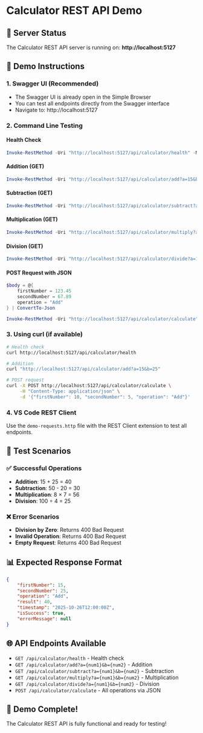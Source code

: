 # Calculator REST API Demo

## 🚀 Server Status
The Calculator REST API server is running on: **http://localhost:5127**

## 📱 Demo Instructions

### 1. **Swagger UI (Recommended)**
- The Swagger UI is already open in the Simple Browser
- You can test all endpoints directly from the Swagger interface
- Navigate to: http://localhost:5127

### 2. **Command Line Testing**

#### Health Check
```powershell
Invoke-RestMethod -Uri "http://localhost:5127/api/calculator/health" -Method GET
```

#### Addition (GET)
```powershell
Invoke-RestMethod -Uri "http://localhost:5127/api/calculator/add?a=15&b=25" -Method GET
```

#### Subtraction (GET)
```powershell
Invoke-RestMethod -Uri "http://localhost:5127/api/calculator/subtract?a=50&b=20" -Method GET
```

#### Multiplication (GET)
```powershell
Invoke-RestMethod -Uri "http://localhost:5127/api/calculator/multiply?a=8&b=7" -Method GET
```

#### Division (GET)
```powershell
Invoke-RestMethod -Uri "http://localhost:5127/api/calculator/divide?a=100&b=4" -Method GET
```

#### POST Request with JSON
```powershell
$body = @{
    firstNumber = 123.45
    secondNumber = 67.89
    operation = "Add"
} | ConvertTo-Json

Invoke-RestMethod -Uri "http://localhost:5127/api/calculator/calculate" -Method POST -Body $body -ContentType "application/json"
```

### 3. **Using curl (if available)**
```bash
# Health check
curl http://localhost:5127/api/calculator/health

# Addition
curl "http://localhost:5127/api/calculator/add?a=15&b=25"

# POST request
curl -X POST http://localhost:5127/api/calculator/calculate \
     -H "Content-Type: application/json" \
     -d '{"firstNumber": 10, "secondNumber": 5, "operation": "Add"}'
```

### 4. **VS Code REST Client**
Use the `demo-requests.http` file with the REST Client extension to test all endpoints.

## 🧪 Test Scenarios

### ✅ Successful Operations
- **Addition**: 15 + 25 = 40
- **Subtraction**: 50 - 20 = 30
- **Multiplication**: 8 × 7 = 56
- **Division**: 100 ÷ 4 = 25

### ❌ Error Scenarios
- **Division by Zero**: Returns 400 Bad Request
- **Invalid Operation**: Returns 400 Bad Request
- **Empty Request**: Returns 400 Bad Request

## 📊 Expected Response Format
```json
{
    "firstNumber": 15,
    "secondNumber": 25,
    "operation": "Add",
    "result": 40,
    "timestamp": "2025-10-26T12:00:00Z",
    "isSuccess": true,
    "errorMessage": null
}
```

## 🌐 API Endpoints Available
- `GET /api/calculator/health` - Health check
- `GET /api/calculator/add?a={num1}&b={num2}` - Addition
- `GET /api/calculator/subtract?a={num1}&b={num2}` - Subtraction
- `GET /api/calculator/multiply?a={num1}&b={num2}` - Multiplication
- `GET /api/calculator/divide?a={num1}&b={num2}` - Division
- `POST /api/calculator/calculate` - All operations via JSON

## 🎯 Demo Complete!
The Calculator REST API is fully functional and ready for testing!